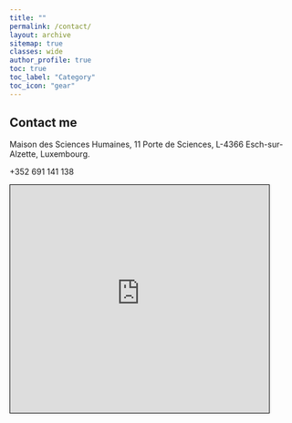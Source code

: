 ```yaml
---
title: ""
permalink: /contact/
layout: archive
sitemap: true
classes: wide
author_profile: true
toc: true
toc_label: "Category"
toc_icon: "gear"
---
```

## Contact me 
<!--
<iframe width="425" height="350" frameborder="0" scrolling="no" marginheight="0" marginwidth="0" src="https://www.openstreetmap.org/export/embed.html?bbox=5.9423911571502686%2C49.50095287366679%2C5.9514033794403085%2C49.50628983004506&amp;layer=mapnik" style="border: 1px solid black"></iframe><br/><small><a href="https://www.openstreetmap.org/#map=17/49.50362/5.94690">View Larger Map</a></small>
-->
<i class='fas fa-map-marker-alt' style='font-size:30px'></i> Maison des Sciences Humaines, 11 Porte de Sciences, L-4366 Esch-sur-Alzette, Luxembourg. 

<i class='fas fa-phone' style='font-size:30px'></i> +352 691 141 138

<iframe width="90%" height="400" frameborder="0" scrolling="no" marginheight="0" marginwidth="0" src="https://www.openstreetmap.org/export/embed.html?bbox=5.944043397903443%2C49.5029246890642%2C5.948549509048463%2C49.50559313248484&amp;layer=mapnik&amp;marker=49.504258928966074%2C5.946296453475952" style="border: 1px solid black"></iframe>

<!--
<iframe src="https://www.google.com/maps/embed?pb=!1m18!1m12!1m3!1d2590.950377983036!2d5.944897715379736!3d49.50433107935612!2m3!1f0!2f0!3f0!3m2!1i1024!2i768!4f13.1!3m3!1m2!1s0x47eacad3bf1a6bcd%3A0x7420aaa22c79d266!2sMaison%20des%20Sciences%20Humaines%20-%20Universit%C3%A9%20de%20Luxembourg!5e0!3m2!1sen!2slu!4v1680002994025!5m2!1sen!2slu" width="95%" height="400px" style="border:0;" allowfullscreen="" loading="lazy" referrerpolicy="no-referrer-when-downgrade"></iframe>



